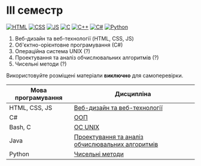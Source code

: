 # III семестр

[![HTML](https://img.shields.io/badge/HTML-DD4A25?style=for-the-badge&logo=html5&logoColor=white)](#)
[![CSS](https://img.shields.io/badge/CSS-254ADD?style=for-the-badge&logo=css3&logoColor=white)](#)
[![JS](https://img.shields.io/badge/JS-EFD81D?style=for-the-badge&logo=Javascript&logoColor=white)](#)
[![C](https://img.shields.io/badge/C-7B8794?style=for-the-badge&logo=c&logoColor=white)](#)
[![C++](https://img.shields.io/badge/C++-005494?style=for-the-badge&logo=cplusplus&logoColor=white)](#)
[![C#](https://img.shields.io/badge/c%23-purple?style=for-the-badge&logo=csharp&logoColor=white)](#)
[![Python](https://img.shields.io/badge/Python-005494?style=for-the-badge&logo=python&logoColor=yellow)](#)

1. Веб-дизайн та веб-технології (HTML, CSS, JS)
2. Об'єктно-орієнтовне програмування (С#)
3. Операційна система UNIX (?)
4. Проектування та аналіз обчислювальних алгоритмів (?)
5. Чисельні методи (?)

Використовуйте розміщені матеріали **виключно** для самоперевірки.


Мова програмування   | Дисципліна
----------------------- | -----------------------
HTML, CSS, JS | [Веб-дизайн та веб-технології](https://github.com/xairaven/kpi_labs/tree/main/3rdSemester/Web%20Design)
С# | [ООП](https://github.com/xairaven/kpi_labs/tree/main/3rdSemester/OOP)
Bash, C | [ОС UNIX](https://github.com/xairaven/kpi_labs/tree/main/3rdSemester/OS%20UNIX)
Java | [Проектування та аналіз обчислювальних алгоритмів](https://github.com/xairaven/kpi_labs/tree/main/3rdSemester/DACA)
Python | [Чисельні методи](https://github.com/xairaven/kpi_labs/tree/main/3rdSemester/Numerical%20Analysis)